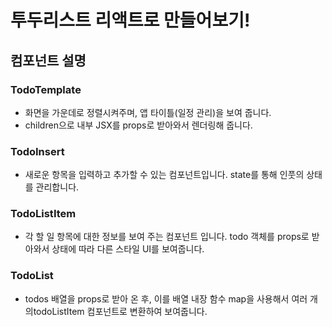 # 투두리스트 리액트로 만들어보기!
## 컴포넌트 설명
### TodoTemplate
  - 화면을 가운데로 정렬시켜주며, 앱 타이틀(일정 관리)을 보여 줍니다.
  - children으로 내부 JSX를 props로 받아와서 렌더링해 줍니다.

### TodoInsert
  - 새로운 항목을 입력하고 추가할 수 있는 컴포넌트입니다. state를 통해 인풋의 상태를 관리합니다.

### TodoListItem
  - 각 할 일 항목에 대한 정보를 보여 주는 컴포넌트 입니다. todo 객체를 props로 받아와서 상태에 따라 다른 스타일 UI를 보여줍니다.

### TodoList
  - todos 배열을 props로 받아 온 후, 이를 배열 내장 함수 map을 사용해서 여러 개의todoListItem 컴포넌트로 변환하여 보여줍니다.

